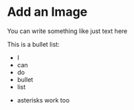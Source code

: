 # Add an Image

You can write something like just text here

This is a bullet list:

- I
- can
- do
- bullet
- list
* asterisks work too
